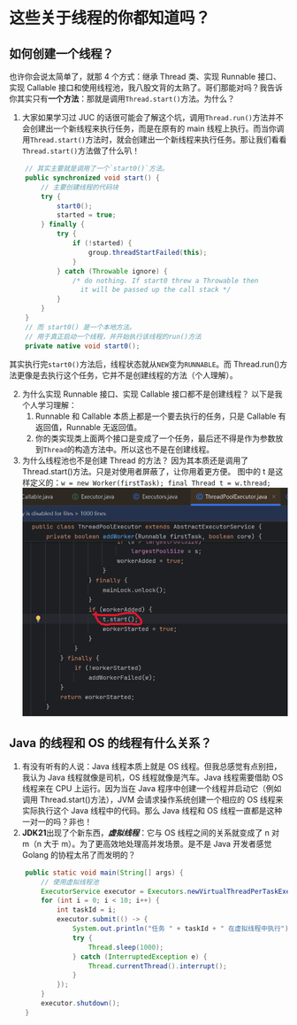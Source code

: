 # 这些关于线程的你都知道吗？

## 如何创建一个线程？

也许你会说太简单了，就那 4 个方式：继承 Thread 类、实现 Runnable 接口、实现 Callable 接口和使用线程池，我八股文背的太熟了。哥们那能对吗？我告诉你其实只有**一个方法**：那就是调用`Thread.start()`方法。为什么？

1. 大家如果学习过 JUC 的话很可能会了解这个坑，调用`Thread.run()`方法并不会创建出一个新线程来执行任务，而是在原有的 main 线程上执行。而当你调用`Thread.start()`方法时，就会创建出一个新线程来执行任务。那让我们看看`Thread.start()`方法做了什么叭！

```java
    // 其实主要就是调用了一个`start0()`方法。
    public synchronized void start() {
        // 主要创建线程的代码块
        try {
            start0();
            started = true;
        } finally {
            try {
                if (!started) {
                    group.threadStartFailed(this);
                }
            } catch (Throwable ignore) {
                /* do nothing. If start0 threw a Throwable then
                  it will be passed up the call stack */
            }
        }
    }
    // 而 start0() 是一个本地方法。
    // 用于真正启动一个线程，并开始执行该线程的run()方法
    private native void start0();
```

其实执行完`start0()`方法后，线程状态就从`NEW`变为`RUNNABLE`。而 Thread.run()方法更像是去执行这个任务，它并不是创建线程的方法（个人理解）。

2. 为什么实现 Runnable 接口、实现 Callable 接口都不是创建线程？
   以下是我个人学习理解：
   1. Runnable 和 Callable 本质上都是一个要去执行的任务，只是 Callable 有返回值，Runnable 无返回值。
   2. 你的类实现类上面两个接口是变成了一个任务，最后还不得是作为参数放到`Thread`的构造方法中。所以这也不是在创建线程。
3. 为什么线程池也不是创建 Thread 的方法？
   因为其本质还是调用了 Thread.start()方法。只是对使用者屏蔽了，让你用着更方便。
   图中的 t 是这样定义的：`w = new Worker(firstTask); final Thread t = w.thread;`
   ![线程池创建线程的本质](./image/线程池创建线程的本质.png)

## Java 的线程和 OS 的线程有什么关系？

1. 有没有听有的人说：Java 线程本质上就是 OS 线程。但我总感觉有点别扭，我认为 Java 线程就像是司机，OS 线程就像是汽车。Java 线程需要借助 OS 线程来在 CPU 上运行。因为当在 Java 程序中创建一个线程并启动它（例如调用 Thread.start()方法），JVM 会请求操作系统创建一个相应的 OS 线程来实际执行这个 Java 线程中的代码。那么 Java 线程和 OS 线程一直都是这种一对一的吗？非也！
2. **JDK21**出现了个新东西，**_虚拟线程_**：它与 OS 线程之间的关系就变成了 n 对 m（n 大于 m）。为了更高效地处理高并发场景。是不是 Java 开发者感觉 Golang 的协程太吊了而发明的？

```java
    public static void main(String[] args) {
        // 使用虚拟线程池
        ExecutorService executor = Executors.newVirtualThreadPerTaskExecutor();
        for (int i = 0; i < 10; i++) {
            int taskId = i;
            executor.submit(() -> {
                System.out.println("任务 " + taskId + " 在虚拟线程中执行");
                try {
                    Thread.sleep(1000);
                } catch (InterruptedException e) {
                    Thread.currentThread().interrupt();
                }
            });
        }
        executor.shutdown();
    }
```
